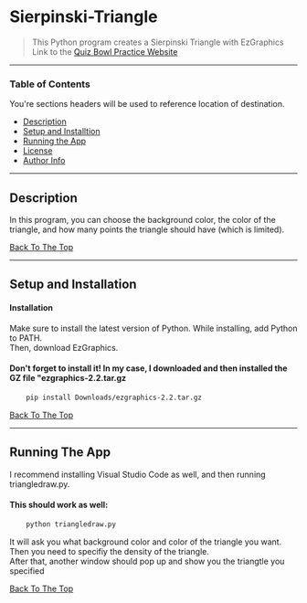 # Sierpinski-Triangle


> This Python program creates a Sierpinski Triangle with EzGraphics <br/>
Link to the [Quiz Bowl Practice Website](http://quizbowlpractice.pythonanywhere.com/)
---

### Table of Contents
You're sections headers will be used to reference location of destination.

- [Description](#description)
- [Setup and Installtion](#setup-and-installation)
- [Running the App](#running-the-app)
- [License](#license)
- [Author Info](#author-info)

---

## Description

In this program, you can choose the background color, the color of the triangle, and how many points the triangle should have (which is limited).

[Back To The Top](#quiz-bowl-website)

---

## Setup and Installation

#### Installation

Make sure to install the latest version of Python. While installing, add Python to PATH. <br/>
Then, download EzGraphics.

#### Don't forget to install it! In my case, I downloaded and then installed the GZ file "ezgraphics-2.2.tar.gz

```bash
    pip install Downloads/ezgraphics-2.2.tar.gz
```
[Back To The Top](#sierpinski-triangle)

---

## Running The App

I recommend installing Visual Studio Code as well, and then running triangledraw.py.

#### This should work as well:

```bash
    python triangledraw.py
```

It will ask you what background color and color of the triangle you want. Then you need to specifiy the density of the triangle. <br/>
After that, another window should pop up and show you the triangtle you specified

[Back To The Top](#sierpinski-triangle)



